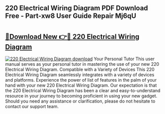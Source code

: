## 220 Electrical Wiring Diagram PDF Download Free - Part-xw8 User Guide Repair Mj6qU

# <h2><a href="http://dfk6l6u.blite.top/?on=220+Electrical+Wiring+Diagram">🔗Download New 👉🔴 220 Electrical Wiring Diagram</a></h2>

[![220 Electrical Wiring Diagram download](https://i.imgur.com/lujVjoI.png)](http://dfk6l6u.blite.top/?on=220+Electrical+Wiring+Diagram)
Your Personal Tutor This user manual serves as your personal tutor in mastering the use of your new 220 Electrical Wiring Diagram. Compatible with a Variety of Devices This 220 Electrical Wiring Diagram seamlessly integrates with a variety of devices and platforms. Experience the power of list of features in the palm of your hand with your new 220 Electrical Wiring Diagram. Our expectation is that the 220 Electrical Wiring Diagram has been a clear and easy-to-understand resource in your journey to becoming proficient in using your new gadget. Should you need any assistance or clarification, please do not hesitate to contact our support team.
